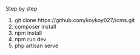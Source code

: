 <p>Step by step</p>
<ol>
    <li>git clone https://github.com/koykoy027/icms.git</li>
    <li>composer install</li>
    <li>npm install</li>
    <li>npm run dev</li>
    <li>php artisan serve</li>
</ol>

